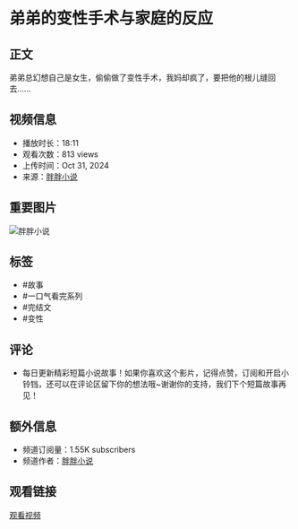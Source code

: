 # 弟弟的变性手术与家庭的反应

## 正文
弟弟总幻想自己是女生，偷偷做了变性手术，我妈却疯了，要把他的根儿缝回去......

## 视频信息
- 播放时长：18:11
- 观看次数：813 views
- 上传时间：Oct 31, 2024
- 来源：[胖胖小说](https://www.youtube.com/channel/UCUldSt6Oq9jKW5-x41xgcNA)

## 重要图片
![胖胖小说](https://i.ytimg.com/an/UldSt6Oq9jKW5-x41xgcNA/featured_channel.jpg?v=664de899)

## 标签
- #故事
- #一口气看完系列
- #完结文
- #变性

## 评论
- 每日更新精彩短篇小说故事！如果你喜欢这个影片，记得点赞，订阅和开启小铃铛，还可以在评论区留下你的想法哦~谢谢你的支持，我们下个短篇故事再见！

## 额外信息
- 频道订阅量：1.55K subscribers
- 频道作者：[胖胖小说](https://www.youtube.com/@pangpangxiaoshuo)

## 观看链接
[观看视频](https://www.youtube.com/watch?v=cqFusVt4mOg)